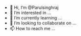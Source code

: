 - 👋 Hi, I’m @Parulsinghraj
- 👀 I’m interested in ...
- 🌱 I’m currently learning ...
- 💞️ I’m looking to collaborate on ...
- 📫 How to reach me ...

<!---
Parulsinghraj/Parulsinghraj is a ✨ special ✨ repository because its `README.md` (this file) appears on your GitHub profile.
You can click the Preview link to take a look at your changes.
--->
